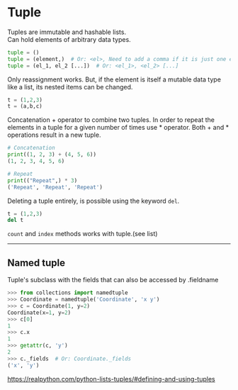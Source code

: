 # Tuple
Tuples are immutable and hashable lists.  
Can hold elements of arbitrary data types.
```python
tuple = ()
tuple = (element,)  # Or: <el>, Need to add a comma if it is just one element
tuple = (el_1, el_2 [...])  # Or: <el_1>, <el_2> [...]
```
Only reassignment works. But, if the element is itself a mutable data type like a list, its nested items can be changed.
```python
t = (1,2,3)
t = (a,b,c)
```
Concatenation + operator to combine two tuples.
In order to repeat the elements in a tuple for a given number of times use * operator.
Both + and * operations result in a new tuple.
````python
# Concatenation
print((1, 2, 3) + (4, 5, 6))
(1, 2, 3, 4, 5, 6)

# Repeat
print(("Repeat",) * 3)
('Repeat', 'Repeat', 'Repeat')
````
Deleting a tuple entirely, is possible using the keyword `del`.
````python
t = (1,2,3)
del t
````
`count` and `index` methods works with tuple.(see list)
___
## Named tuple
Tuple's subclass with the fields that can also be accessed by .fieldname

```python
>>> from collections import namedtuple
>>> Coordinate = namedtuple('Coordinate', 'x y')
>>> c = Coordinate(1, y=2)
Coordinate(x=1, y=2)
>>> c[0]
1
>>> c.x
1
>>> getattr(c, 'y')
2
>>> c._fields  # Or: Coordinate._fields
('x', 'y')
```

https://realpython.com/python-lists-tuples/#defining-and-using-tuples